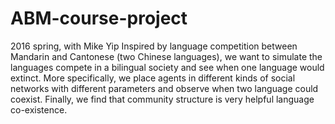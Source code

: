 # ABM-course-project
2016 spring, with Mike Yip
Inspired by language competition between Mandarin and Cantonese (two Chinese languages), we want to simulate the languages compete in a bilingual society and see when one language would extinct. More specifically, we place agents in different kinds of social networks with different parameters and observe when two language could coexist. Finally, we find that community structure is very helpful language co-existence.
